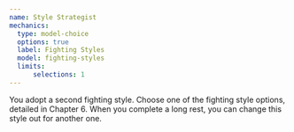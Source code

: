 ```yaml
---
name: Style Strategist
mechanics:
  type: model-choice
  options: true
  label: Fighting Styles
  model: fighting-styles
  limits:
      selections: 1
---
```

You adopt a second fighting style. Choose one of the fighting style options, detailed in Chapter 6. When you complete a long rest, you can change this style out for another one. 

